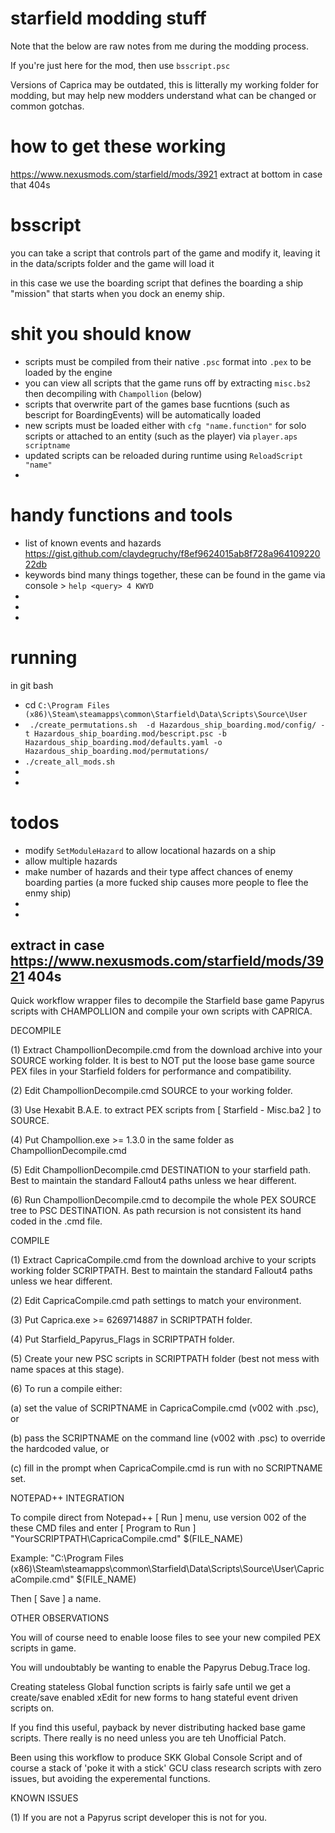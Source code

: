 # starfield modding stuff

Note that the below are raw notes from me during the modding process.

If you're just here for the mod, then use `bsscript.psc`

Versions of Caprica may be outdated, this is litterally my working folder for modding, but may help new modders understand what can be changed or common gotchas.

# how to get these working

https://www.nexusmods.com/starfield/mods/3921
extract at bottom in case that 404s

# bsscript

you can take a script that controls part of the game and modify it, leaving it in the data/scripts folder and the game will load it

in this case we use the boarding script that defines the boarding a ship "mission" that starts when you dock an enemy ship.

# shit you should know

- scripts must be compiled from their native `.psc` format into `.pex` to be loaded by the engine
- you can view all scripts that the game runs off by extracting `misc.bs2` then decompiling with `Champollion` (below)
- scripts that overwrite part of the games base fucntions (such as bescript for BoardingEvents) will be automatically loaded
- new scripts must be loaded either with `cfg "name.function"` for solo scripts or attached to an entity (such as the player) via `player.aps scriptname`
- updated scripts can be reloaded during runtime using `ReloadScript "name"`
-

# handy functions and tools

- list of known events and hazards https://gist.github.com/claydegruchy/f8ef9624015ab8f728a96410922022db
- keywords bind many things together, these can be found in the game via console > `help <query> 4 KWYD`
-
-
-

# running

in git bash

- cd `C:\Program Files (x86)\Steam\steamapps\common\Starfield\Data\Scripts\Source\User`
- ` ./create_permutations.sh  -d Hazardous_ship_boarding.mod/config/ -t Hazardous_ship_boarding.mod/bescript.psc -b Hazardous_ship_boarding.mod/defaults.yaml -o Hazardous_ship_boarding.mod/permutations/`
- `./create_all_mods.sh`
-
-

# todos

- modify `SetModuleHazard` to allow locational hazards on a ship
- allow multiple hazards
- make number of hazards and their type affect chances of enemy boarding parties (a more fucked ship causes more people to flee the enmy ship)
-
-

## extract in case https://www.nexusmods.com/starfield/mods/3921 404s

Quick workflow wrapper files to decompile the Starfield base game Papyrus scripts with CHAMPOLLION and compile your own scripts with CAPRICA.

DECOMPILE

(1) Extract ChampollionDecompile.cmd from the download archive into your SOURCE working folder. It is best to NOT put the loose base game source PEX files in your Starfield folders for performance and compatibility.

(2) Edit ChampollionDecompile.cmd SOURCE to your working folder.

(3) Use Hexabit B.A.E. to extract PEX scripts from [ Starfield - Misc.ba2 ] to SOURCE.

(4) Put Champollion.exe >= 1.3.0 in the same folder as ChampollionDecompile.cmd

(5) Edit ChampollionDecompile.cmd DESTINATION to your starfield path. Best to maintain the standard Fallout4 paths unless we hear different.

(6) Run ChampollionDecompile.cmd to decompile the whole PEX SOURCE tree to PSC DESTINATION. As path recursion is not consistent its hand coded in the .cmd file.

COMPILE

(1) Extract CapricaCompile.cmd from the download archive to your scripts working folder SCRIPTPATH. Best to maintain the standard Fallout4 paths unless we hear different.

(2) Edit CapricaCompile.cmd path settings to match your environment.

(3) Put Caprica.exe >= 6269714887 in SCRIPTPATH folder.

(4) Put Starfield_Papyrus_Flags in SCRIPTPATH folder.

(5) Create your new PSC scripts in SCRIPTPATH folder (best not mess with name spaces at this stage).

(6) To run a compile either:

(a) set the value of SCRIPTNAME in CapricaCompile.cmd (v002 with .psc), or

(b) pass the SCRIPTNAME on the command line (v002 with .psc) to override the hardcoded value, or

(c) fill in the prompt when CapricaCompile.cmd is run with no SCRIPTNAME set.

NOTEPAD++ INTEGRATION

To compile direct from Notepad++ [ Run ] menu, use version 002 of the these CMD files and enter [ Program to Run ] "YourSCRIPTPATH\CapricaCompile.cmd" $(FILE_NAME)

Example:
"C:\Program Files (x86)\Steam\steamapps\common\Starfield\Data\Scripts\Source\User\CapricaCompile.cmd" $(FILE_NAME)

Then [ Save ] a name.

OTHER OBSERVATIONS

You will of course need to enable loose files to see your new compiled PEX scripts in game.

You will undoubtably be wanting to enable the Papyrus Debug.Trace log.

Creating stateless Global function scripts is fairly safe until we get a create/save enabled xEdit for new forms to hang stateful event driven scripts on.

If you find this useful, payback by never distributing hacked base game scripts. There really is no need unless you are teh Unofficial Patch.

Been using this workflow to produce SKK Global Console Script and of course a stack of 'poke it with a stick' GCU class research scripts with zero issues, but avoiding the experemental functions.

KNOWN ISSUES

(1) If you are not a Papyrus script developer this is not for you.

#
